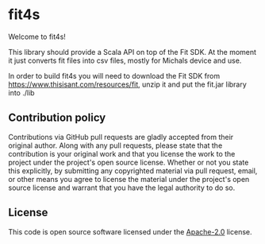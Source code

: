 # fit4s #

Welcome to fit4s!

This library should provide a Scala API on top of the Fit SDK. At the moment it just converts fit files into csv files, mostly for Michals device and use.

In order to build fit4s you will need to download the Fit SDK from https://www.thisisant.com/resources/fit, unzip it and put the fit.jar library into ./lib

## Contribution policy ##

Contributions via GitHub pull requests are gladly accepted from their original author. Along with
any pull requests, please state that the contribution is your original work and that you license
the work to the project under the project's open source license. Whether or not you state this
explicitly, by submitting any copyrighted material via pull request, email, or other means you
agree to license the material under the project's open source license and warrant that you have the
legal authority to do so.

## License ##

This code is open source software licensed under the
[Apache-2.0](http://www.apache.org/licenses/LICENSE-2.0) license.
